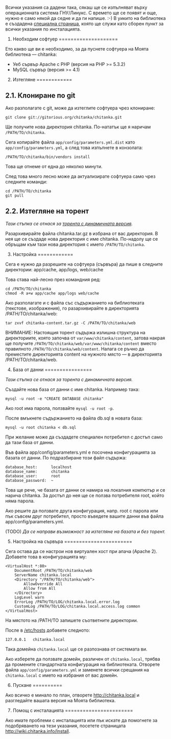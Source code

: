 Всички указания са дадени така, сякаш ще се изпълняват върху операционната система ГНУ/Линукс. С времето ще се появят и още, нужно е само някой да седне и да ги напише. :-) В уикито на библиотека е създадена [специална страница](http://wiki.chitanka.info/Install), която ще служи като сборен пункт за всички указания по инсталацията.


1. Необходим софтуер
====================

Ето какво ще ви е необходимо, за да пуснете софтуера на Моята библиотека — chitanka:

 - Уеб сървър Apache с PHP (версия на PHP >= 5.3.2)
 - MySQL сървър (версия >= 4.1)


2. Изтегляне
============

2.1. Клониране по git
---------------------

Ако разполагате с git, може да изтеглите софтуера чрез клониране:

	git clone git://gitorious.org/chitanka/chitanka.git

Ще получите нова директория chitanka. По-нататък ще я наричам `/PATH/TO/chitanka`.

Сега копирайте файла `app/config/parameters.yml.dist` като `app/config/parameters.yml`, а след това изпълнете в конзолата:

	/PATH/TO/chitanka/bin/vendors install

Това ще отнеме от една до няколко минути.

След това много лесно може да актуализирате софтуера само чрез следните команди:

	cd /PATH/TO/chitanka
	git pull


2.2. Изтегляне на торент
------------------------

_Тази стъпка се отнася за [торента с динамичната версия](http://forum.chitanka.info/chitanka-download-own-server-t3178.html)._

Разархивирайте файла chitanka.tar.gz в избрана от вас директория. В нея ще се създаде нова директория с име chitanka. По-надолу ще се обръщам към тази нова директория с името `/PATH/TO/chitanka`.


3. Настройка
============

Сега е нужно да разрешите на софтуера (сървъра) да пише в следните директории:
app/cache, app/logs, web/cache

Това става най-лесно през командния ред:

	cd /PATH/TO/chitanka
	chmod -R a+w app/cache app/logs web/cache

Ако разполагате и с файла със съдържанието на библиотеката (текстове, изображения), го разархивирайте в директорията /PATH/TO/chitanka/web:

	tar zxvf chitanka-content.tar.gz -C /PATH/TO/chitanka/web

ВНИМАНИЕ: Настоящия торент съдържа излишна структура на директориите, която започва от `var/www/chitanka/content`, затова накрая ще получите `/PATH/TO/chitanka/web/var/www/chitanka/content` вместо правилното `/PATH/TO/chitanka/web/content`. Налага се ръчно да преместите директорията content на нужното място — в директорията /PATH/TO/chitanka/web.


4. База от данни
================

_Тази стъпка се отнася за торента с динамичната версия._

Създайте нова база от данни с име chitanka. Например така:

	mysql -u root -e "CREATE DATABASE chitanka"

Ако root има парола, ползвайте `mysql -u root -p`.

После вмъкнете съдържанието на файла db.sql в новата база:

	mysql -u root chitanka < db.sql

При желание може да създадете специален потребител с достъп само да тази база от данни.

Във файла app/config/parameters.yml е посочена конфигурацията за базата от данни. По подразбиране този файл съдържа:

	database_host:      localhost
	database_name:      chitanka
	database_user:      root
	database_password:  ~

Това ще рече, че базата от данни се намира на локалния компютър и се нарича chitanka. За достъп до нея ще се ползва потребителя root, който няма парола.

Ако решите да ползвате друга конфигурация, напр. root с парола или пък съвсем друг потребител, просто въведете вашите данни във файла app/config/parameters.yml.

(TODO) _Да се направи възможност за изтегляне на базата и без торент._


5. Настройка на сървъра
=======================

Сега остава да се настрои нов виртуален хост при апача (Apache 2). Добавете това в конфигурацията му:

	<VirtualHost *:80>
		DocumentRoot /PATH/TO/chitanka/web
		ServerName chitanka.local
		<Directory "/PATH/TO/chitanka/web">
			AllowOverride All
			Allow from All
		</Directory>
		LogLevel warn
		ErrorLog /PATH/TO/LOG/chitanka.local.error.log
		CustomLog /PATH/TO/LOG/chitanka.local.access.log common
	</VirtualHost>

На мястото на /PATH/TO запишете съответните директории.

После в [/etc/hosts](http://en.wikipedia.org/wiki/Hosts_%28file%29#Location_in_the_file_system) добавете следното:

	127.0.0.1	chitanka.local

Така домейна `chitanka.local` ще се разпознава от системата ви.

Ако изберете да ползвате домейн, различен от `chitanka.local`, трябва да промените стандартната конфигурация на библиотеката. Отворете файла `app/config/parameters.yml` и заменете всички срещания на `chitanka.local` с името на избрания от вас домейн.


6. Пускане
==========

Ако всичко е минало по план, отворете <http://chitanka.local> и разгледайте вашата версия на Моята библиотека.


7. Помощ с инсталацията
=======================

Ако имате проблеми с инсталацията или пък искате да помогнете за подобряването на тези указания, посетете страницата <http://wiki.chitanka.info/Install>.
